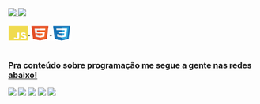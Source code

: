 <div>
  <a href="https://github.com/AloneFOX">
  <img height="180em" src="https://github-readme-stats.vercel.app/api?username=AloneFOX&show_icons=true&theme=tokyonight&include_all_commits=true&count_private=true"/>
  <img height="180em" src="https://github-readme-stats.vercel.app/api/top-langs/?username=AloneFOX&layout=compact&langs_count=6&theme=tokyonight"/>
</div>
<div style="display: inline_block"><br>
  <img align="center" alt="Js" height="30" width="40" src="https://raw.githubusercontent.com/devicons/devicon/master/icons/javascript/javascript-plain.svg">
  <img align="center" alt="HTML" height="30" width="40" src="https://raw.githubusercontent.com/devicons/devicon/master/icons/html5/html5-original.svg">
  <img align="center" alt="CSS" height="30" width="40" src="https://raw.githubusercontent.com/devicons/devicon/master/icons/css3/css3-original.svg">
</div>
 
 <br>
 
  ### Pra conteúdo sobre programação me segue a gente nas redes abaixo!
 
<div> 
  <a href="https://twitter.com/ALONEF0XX" target="blank"><img src="https://br.freepik.com/icone/twitter_4494481" target="blank"></a>
  <a href="https://www.instagram.com/alonef0xx/" target="_blank"><img src="https://br.freepik.com/icone/instagram_4494489" target="_blank"></a>
 <a href="https://discord.com/channels/299689040217636865/816443019061493772" target="_blank"><img src="https://br.freepik.com/icone/disc%C3%B3rdia_3670157#position=1&page=1&term=discord&fromView=search" target="_blank"></a> 
  <a href = "mailto:vitorparasiohenriques@hotmail.com"><img src="https://br.freepik.com/icone/outlook_732223#position=0&page=1&term=outlook&fromView=search" target="_blank"></a>
  <a href="https://www.linkedin.com/in/vitor-hugo-cezario-henriques-7034051bb/" target="_blank"><img src="https://br.freepik.com/icone/linkedin_145807#position=3&page=1&term=linkedin&fromView=search" target="_blank"></a> 
  <a href="" target="_blank"><img src="" target="_blank"></a> 
 
</div>
